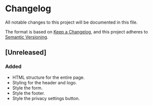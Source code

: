 # Changelog

All notable changes to this project will be documented in this file.

The format is based on [Keep a Changelog](https://keepachangelog.com/en/1.0.0/),
and this project adheres to [Semantic Versioning](https://semver.org/spec/v2.0.0.html).

## [Unreleased]

### Added

-   HTML structure for the entire page.
-   Styling for the header and logo.
-   Style the form.
-   Style the footer.
-   Style the privacy settings button.
